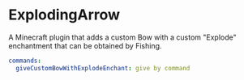 # ExplodingArrow
A Minecraft plugin that adds a custom Bow with a custom "Explode" enchantment that can be obtained by Fishing.

```yaml
commands:
  giveCustomBowWithExplodeEnchant: give by command
```
